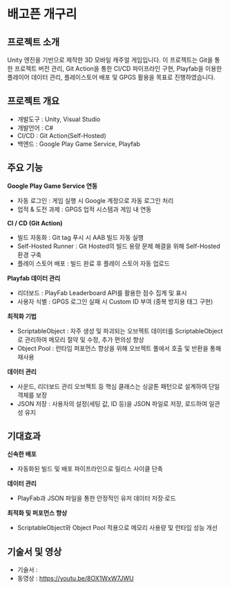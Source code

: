 # 배고픈 개구리

## 프로젝트 소개
Unity 엔진을 기반으로 제작한 3D 모바일 캐주얼 게임입니다.
﻿이 프로젝트는 Git을 통한 프로젝트 버전 관리, Git Action을 통한 CI/CD 파이프라인 구현, Playfab을 이용한 플레이어 데이터 관리, 플레이스토어 배포 및 GPGS 활용을 목표로 진행하였습니다.

## 프로젝트 개요
- 개발도구 : Unity, Visual Studio
- 개발언어 : C#
- CI/CD : Git Action(Self-Hosted)
- 백엔드 : Google Play Game Service, Playfab

## 주요 기능
**Google Play Game Service 연동**
  - 자동 로그인 : 게임 실행 시 Google 계정으로 자동 로그인 처리
  - 업적 & 도전 과제 : GPGS 업적 시스템과 게임 내 연동

**CI / CD (Git Action)**
  - 빌드 자동화 : Git tag 푸시 시 AAB 빌드 자동 실행
  - Self-Hosted Runner : Git Hosted의 빌드 용량 문제 해결을 위해 Self-Hosted 환경 구축
  - 플레이 스토어 배포 : 빌드 완료 후 플레이 스토어 자동 업로드

**Playfab 데이터 관리**
  - 리더보드 : PlayFab Leaderboard API를 활용한 점수 집계 및 표시
  - 사용자 식별 : GPGS 로그인 실패 시 Custom ID 부여 (중복 방지용 태그 구현)

**최적화 기법**
  - ScriptableObject : 자주 생성 및 파괴되는 오브젝트 데이터를 ScriptableObject로 관리하여 메모리 절약 및 수정, 추가 편의성 향상
  - Object Pool : 런타임 퍼포먼스 향상을 위해 오브젝트 풀에서 호출 및 반환을 통해 재사용

**데이터 관리**
  - 사운드, 리더보드 관리 오브젝트 등 핵심 클래스는 싱글톤 패턴으로 설계하여 단일 객체를 보장
  - JSON 저장 : 사용자의 설정(세팅 값, ID 등)을 JSON 파일로 저장, 로드하여 일관성 유지

## 기대효과
**신속한 배포**
  - 자동화된 빌드 및 배포 파이프라인으로 릴리스 사이클 단축

**데이터 관리**
  - PlayFab과 JSON 파일을 통한 안정적인 유저 데이터 저장·로드

**최적화 및 퍼포먼스 향상**
  - ScriptableObject와 Object Pool 적용으로 메모리 사용량 및 런타임 성능 개선

## 기술서 및 영상
  - 기술서 :
  - 동영상 : https://youtu.be/8OX1WxW7JWU
